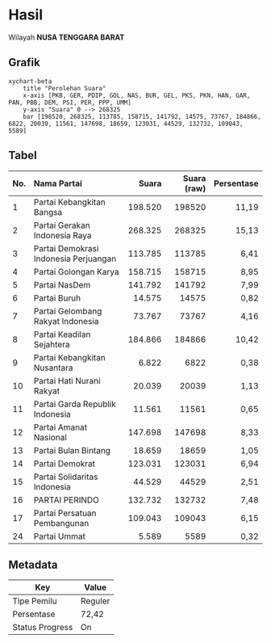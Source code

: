 # Hasil

Wilayah **NUSA TENGGARA BARAT**

## Grafik

```mermaid
xychart-beta
    title "Perolehan Suara"
    x-axis [PKB, GER, PDIP, GOL, NAS, BUR, GEL, PKS, PKN, HAN, GAR, PAN, PBB, DEM, PSI, PER, PPP, UMM]
    y-axis "Suara" 0 --> 268325
    bar [198520, 268325, 113785, 158715, 141792, 14575, 73767, 184866, 6822, 20039, 11561, 147698, 18659, 123031, 44529, 132732, 109043, 5589]
```

## Tabel

| No. | Nama Partai                           | Suara   | Suara (raw) | Persentase |
|:--- |:------------------------------------- | -------:| -----------:| ----------:|
| 1   | Partai Kebangkitan Bangsa             | 198.520 | 198520      | 11,19      |
| 2   | Partai Gerakan Indonesia Raya         | 268.325 | 268325      | 15,13      |
| 3   | Partai Demokrasi Indonesia Perjuangan | 113.785 | 113785      | 6,41       |
| 4   | Partai Golongan Karya                 | 158.715 | 158715      | 8,95       |
| 5   | Partai NasDem                         | 141.792 | 141792      | 7,99       |
| 6   | Partai Buruh                          | 14.575  | 14575       | 0,82       |
| 7   | Partai Gelombang Rakyat Indonesia     | 73.767  | 73767       | 4,16       |
| 8   | Partai Keadilan Sejahtera             | 184.866 | 184866      | 10,42      |
| 9   | Partai Kebangkitan Nusantara          | 6.822   | 6822        | 0,38       |
| 10  | Partai Hati Nurani Rakyat             | 20.039  | 20039       | 1,13       |
| 11  | Partai Garda Republik Indonesia       | 11.561  | 11561       | 0,65       |
| 12  | Partai Amanat Nasional                | 147.698 | 147698      | 8,33       |
| 13  | Partai Bulan Bintang                  | 18.659  | 18659       | 1,05       |
| 14  | Partai Demokrat                       | 123.031 | 123031      | 6,94       |
| 15  | Partai Solidaritas Indonesia          | 44.529  | 44529       | 2,51       |
| 16  | PARTAI PERINDO                        | 132.732 | 132732      | 7,48       |
| 17  | Partai Persatuan Pembangunan          | 109.043 | 109043      | 6,15       |
| 24  | Partai Ummat                          | 5.589   | 5589        | 0,32       |


## Metadata

| Key             | Value   |
| --------------- | ------- |
| Tipe Pemilu     | Reguler |
| Persentase      | 72,42   |
| Status Progress | On      |



